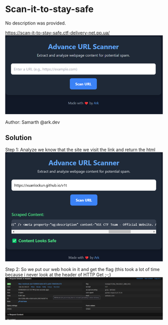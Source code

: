# Scan-it-to-stay-safe
No description was provided.

https://scan-it-to-stay-safe.ctf-delivery-net.pp.ua/
![v1t](image/image0.png)

Author: Samarth @ark.dev

## Solution 
Step 1: Analyze we know that the site we visit the link and return the html
<br>
![v1t](image/image1.png)

Step 2: So we put our web hook in it and get the flag (this took a lot of time because i never look at the header of HTTP Get ;-;)
![v1t](image/image2.png)
